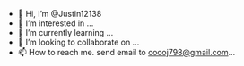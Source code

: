 - 👋 Hi, I’m @Justin12138
- 👀 I’m interested in ...
- 🌱 I’m currently learning ...
- 💞️ I’m looking to collaborate on ...
- 📫 How to reach me. send email to cocoj798@gmail.com...

<!---
Justin12138/Justin12138 is a ✨ special ✨ repository because its `README.md` (this file) appears on your GitHub profile.
You can click the Preview link to take a look at your changes.
--->
